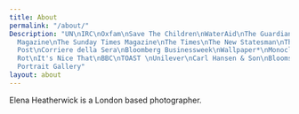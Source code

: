 ```yaml
---
title: About
permalink: "/about/"
Description: "UN\nIRC\nOxfam\nSave The Children\nWaterAid\nThe Guardian\nThe Telegraph
  Magazine\nThe Sunday Times Magazine\nThe Times\nThe New Statesman\nThe Washington
  Post\nCorriere della Sera\nBloomberg Businessweek\nWallpaper*\nMonocle\nRakesprogress\nNoble
  Rot\nIt's Nice That\nBBC\nTOAST \nUnilever\nCarl Hansen & Son\nBloomsbury\nPenguin\nOctopus\nNational
  Portrait Gallery"
layout: about
---
```


Elena Heatherwick is a London based photographer. 